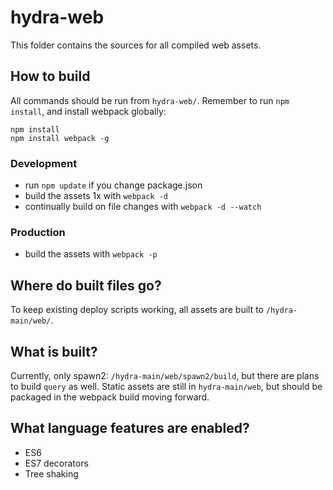 # hydra-web
This folder contains the sources for all compiled web assets.

## How to build
All commands should be run from `hydra-web/`. Remember to run `npm install`, and
install webpack globally:

```
npm install
npm install webpack -g
```

### Development
 - run `npm update` if you change package.json
 - build the assets 1x with `webpack -d`
 - continually build on file changes with `webpack -d --watch`

### Production
 - build the assets with `webpack -p`

## Where do built files go?
To keep existing deploy scripts working, all assets are built to 
`/hydra-main/web/`. 

## What is built?
Currently, only spawn2: `/hydra-main/web/spawn2/build`, but there are plans to
build `query` as well. Static assets are still in `hydra-main/web`, but should
be packaged in the webpack build moving forward.

## What language features are enabled?
 - ES6
 - ES7 decorators
 - Tree shaking